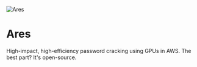 ![Ares](https://www.storynory.com/wp-content/uploads/2017/02/xares-450.jpg.pagespeed.ic.1bEsYlQq-6.jpg)

# Ares
High-impact, high-efficiency password cracking using GPUs in AWS. The best part? It's open-source.
